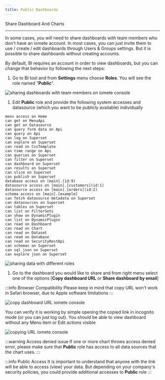 ```yaml
---
title: Public Dashboards
---
```


<!-- <head>
  <title>Public Dashboards</title>
  <meta
    name="description"
    content="Public Dashboards"
  />
</head> -->

Share Dashboard And Charts
___



In some cases, you will need to share dashboards with team members who don't have an iomete account. In most cases, you can just invite them to use / create / edit dashboards through Users & Groups settings. But it is possible to share dashboards without creating accounts. 

By default, BI requires an account in order to view dashboards, but you can change that behavior by following the next steps:

1. Go to BI tool and from **Settings** menu choose **Roles**. You will see the role named "**Public**".

![sharing dashboards with team members on iomete console](/img/bi-apache-superset/dashboard-bi-role-settings.png)

1. Edit **Public** role and provide the following system accesses and datasource (which you want to be publicly available) individually
```
menu access on Home
can get on MenuApi
can get on Datasource
can query form data on Api
can query on Api
can log on Superset
can explore on Superset
can read on CssTemplate
can time range on Api
can queries on Superset
can filter on Superset
can dashboard on Superset
can results on Superset
can slice on Superset
can publish on Superset
database access on [main].(id:9)
datasource access on [main].[customers](id:1)
datasource access on [main].[orders](id:2)
schema access on [main].[example]
can fetch datasource metadata on Superset
can datasources on Superset
can tables on Superset
can list on FilterSets
can show on DynamicPlugin
can list on DynamicPlugin
can read on Dashboard
can read on Chart
can read on Dataset
can read on Database
can read on SecurityRestApi
can schemas on Superset
can sql json on Superset
can explore json on Superset
```

![sharing data with different roles](/img/bi-apache-superset/dashboard-bi-public-accesses.png)

1. Go to the dashboard you would like to share and from right menu select one of the options [**Copy dashboard URL** or **Share dashboard by email**]

:::info Browser Compatibility
Please keep in mind that copy URL won't work in Safari browser, due to Apple software limitations
:::

![copy dashboard URL iomete console](/img/bi-apache-superset/dashboard-bi-copy-url.png)

You can verify it is working by simple opening the copied link in incognito mode (or you can just log out). You should be able to view dashboard without any Menu item or Edit actions visible

![copying URL iomete console](/img/bi-apache-superset/dashboard-bi-dash.png)

:::warning Access denied issue
If one or more chart throws access denied error, please make sure that **Public** role has access to all data sources that the chart uses.
:::

:::info Public Access
It is important to understand that anyone with the link will be able to access (view) your data. But depending on your company's security policies, you could provide additional accesses to **Public** role
:::
